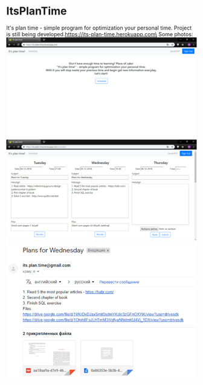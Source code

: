 # ItsPlanTime
It's plan time - simple program for optimization your personal time. Project is still being developed.https://its-plan-time.herokuapp.com\
Some photos:\
![Image alt](https://github.com/SanekTNT/ItsPlanTime/raw/master/photos/1.png)
![Image alt](https://github.com/SanekTNT/ItsPlanTime/raw/master/photos/2.png)
![Image alt](https://github.com/SanekTNT/ItsPlanTime/raw/master/photos/3.png)
